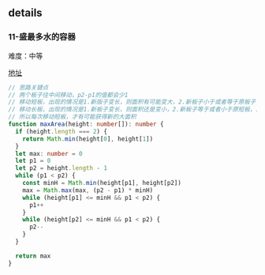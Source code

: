 

## details

### 11-盛最多水的容器

难度：中等

[地址](https://leetcode.cn/problems/container-with-most-water)

```ts
// 思路关键点
// 两个板子往中间移动，p2-p1的值都会少1
// 移动短板，出现的情况是1.新版子变长，则面积有可能变大，2.新板子小于或者等于原板子，则面积一定变小
// 移动长板，出现的情况是1.新板子变长，则面积还是变小，2.新板子等于或者小于原短板，面积还是变小
// 所以每次移动短板，才有可能获得新的大面积
function maxArea(height: number[]): number {
  if (height.length === 2) {
    return Math.min(height[0], height[1])
  }
  let max: number = 0
  let p1 = 0
  let p2 = height.length - 1
  while (p1 < p2) {
    const minH = Math.min(height[p1], height[p2])
    max = Math.max(max, (p2 - p1) * minH)
    while (height[p1] <= minH && p1 < p2) {
      p1++
    }
    while (height[p2] <= minH && p1 < p2) {
      p2--
    }
  }

  return max
}
```